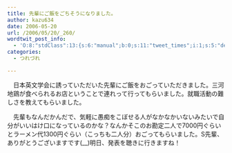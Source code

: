 ```yaml
---
title: 先輩にご飯をごちそうになりました。
author: kazu634
date: 2006-05-20
url: /2006/05/20/_260/
wordtwit_post_info:
  - 'O:8:"stdClass":13:{s:6:"manual";b:0;s:11:"tweet_times";i:1;s:5:"delay";i:0;s:7:"enabled";i:1;s:10:"separation";s:2:"60";s:7:"version";s:3:"3.7";s:14:"tweet_template";b:0;s:6:"status";i:2;s:6:"result";a:0:{}s:13:"tweet_counter";i:2;s:13:"tweet_log_ids";a:1:{i:0;i:2359;}s:9:"hash_tags";a:0:{}s:8:"accounts";a:1:{i:0;s:7:"kazu634";}}'
categories:
  - つれづれ

---
```

<div class="section">
<p>
    　日本英文学会に誘っていただいた先輩にご飯をおごっていただきました。三河地鶏が食べられるお店ということで連れって行ってもらいました。就職活動の難しさを教えてもらいました。
</p></p> 
  
<p>
    　先輩もなんだかんだで、気軽に愚痴をこぼせる人がなかなかいないみたいで自分がいいはけ口になっているのかな？なんかそこのお勘定二人で7000円ぐらいとラーメン代1300円ぐらい（こっちも二人分）おごってもらいました。S先輩、ありがとうございますです(__)明日、発表を聴きに行きますね！
</p>
</div>